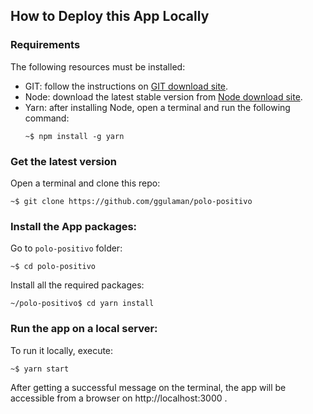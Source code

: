## How to Deploy this App Locally
### Requirements
The following resources must be installed:
- GIT: follow the instructions on [GIT download site](https://git-scm.com/book/en/v2/Getting-Started-Installing-Git).
- Node: download the latest stable version from [Node download site](https://nodejs.org/en/download).
- Yarn: after installing Node, open a terminal and run the following command:
  ```
  ~$ npm install -g yarn
  ```
### Get the latest version
Open a terminal and clone this repo:
```
~$ git clone https://github.com/ggulaman/polo-positivo 
```

### Install the App packages:
Go to `polo-positivo` folder:
```
~$ cd polo-positivo 
```
Install all the required packages:
```
~/polo-positivo$ cd yarn install 
```

### Run the app on a local server:
To run it locally, execute:
```
~$ yarn start
```
After getting a successful message on the terminal, the app will be accessible from a browser on http://localhost:3000 .
